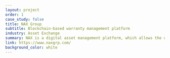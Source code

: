 ```yaml
---
layout: project
order: 1
case_study: false
title: NAX Group
subtitle: Blockchain-based warranty management platform
industry: Asset Exchange
summary: NAX is a digital asset management platform, which allows the user to submit, edit and remove a claim for a specific product.
link: https://www.naxgrp.com/
background_color: white
---
```

